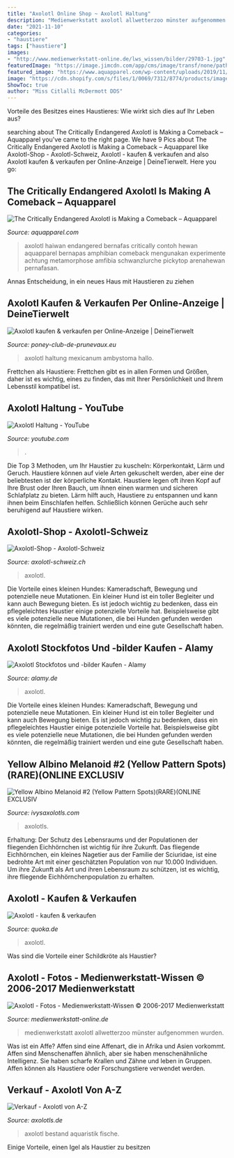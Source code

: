 ```yaml
---
title: "Axolotl Online Shop ~ Axolotl Haltung"
description: "Medienwerkstatt axolotl allwetterzoo münster aufgenommen wurden"
date: "2021-11-10"
categories:
- "haustiere"
tags: ["haustiere"]
images:
- "http://www.medienwerkstatt-online.de/lws_wissen/bilder/29703-1.jpg"
featuredImage: "https://image.jimcdn.com/app/cms/image/transf/none/path/s53d553ff04268e89/image/ib41b7b7286dcea9b/version/1481286277/image.jpg"
featured_image: "https://www.aquapparel.com/wp-content/uploads/2019/11/Axolotl-718x445.jpg"
image: "https://cdn.shopify.com/s/files/1/0069/7312/8774/products/image_cddd8730-e2ca-4a34-a1b4-e02bf8533e86_1200x1200.jpg?v=1618541526"
ShowToc: true
author: "Miss Citlalli McDermott DDS"
---
```



Vorteile des Besitzes eines Haustieres: Wie wirkt sich dies auf Ihr Leben aus?

	

		
searching about The Critically Endangered Axolotl is Making a Comeback – Aquapparel you've came to the right page. We have 9 Pics about The Critically Endangered Axolotl is Making a Comeback – Aquapparel like Axolotl-Shop - Axolotl-Schweiz, Axolotl - kaufen &amp; verkaufen and also Axolotl kaufen &amp; verkaufen per Online-Anzeige | DeineTierwelt. Here you go:
		
    
## The Critically Endangered Axolotl Is Making A Comeback – Aquapparel

<img loading=lazy src="https://www.aquapparel.com/wp-content/uploads/2019/11/Axolotl-718x445.jpg" onerror="this.onerror=null;this.src='https://tse2.mm.bing.net/th?id=OIP.32vEt5S4EvtDpQSDfqCicwHaEl&amp;pid=15.1';" alt="The Critically Endangered Axolotl is Making a Comeback – Aquapparel">

_Source: aquapparel.com_

>axolotl haiwan endangered bernafas critically contoh hewan aquapparel bernapas amphibian comeback mengunakan experimente achtung metamorphose amfibia schwanzlurche pickytop arenahewan pernafasan. 

	

Annas Entscheidung, in ein neues Haus mit Haustieren zu ziehen

    
## Axolotl Kaufen &amp; Verkaufen Per Online-Anzeige | DeineTierwelt

<img loading=lazy src="https://www.tiere-kleinanzeigen.com/export/4198f2c1d26f1fd26741fe35472d0.jpg" onerror="this.onerror=null;this.src='https://tse1.mm.bing.net/th?id=OIP.bGscj0eCz2RD0JHdZkCqwAHaFj&amp;pid=15.1';" alt="Axolotl kaufen &amp; verkaufen per Online-Anzeige | DeineTierwelt">

_Source: poney-club-de-prunevaux.eu_

>axolotl haltung mexicanum ambystoma hallo. 

	

Frettchen als Haustiere: Frettchen gibt es in allen Formen und Größen, daher ist es wichtig, eines zu finden, das mit Ihrer Persönlichkeit und Ihrem Lebensstil kompatibel ist.

    
## Axolotl Haltung - YouTube

<img loading=lazy src="https://i.ytimg.com/vi/SrCxI5N-OQo/maxresdefault.jpg" onerror="this.onerror=null;this.src='https://tse1.mm.bing.net/th?id=OIP.TOc3G0hRgsCtqF6SkEAvJAHaEK&amp;pid=15.1';" alt="Axolotl Haltung - YouTube">

_Source: youtube.com_

>. 

	

Die Top 3 Methoden, um Ihr Haustier zu kuscheln: Körperkontakt, Lärm und Geruch.
Haustiere können auf viele Arten gekuschelt werden, aber eine der beliebtesten ist der körperliche Kontakt. Haustiere legen oft ihren Kopf auf Ihre Brust oder Ihren Bauch, um ihnen einen warmen und sicheren Schlafplatz zu bieten. Lärm hilft auch, Haustiere zu entspannen und kann ihnen beim Einschlafen helfen. Schließlich können Gerüche auch sehr beruhigend auf Haustiere wirken.

    
## Axolotl-Shop - Axolotl-Schweiz

<img loading=lazy src="https://image.jimcdn.com/app/cms/image/transf/none/path/s53d553ff04268e89/image/ib41b7b7286dcea9b/version/1481286277/image.jpg" onerror="this.onerror=null;this.src='https://tse4.mm.bing.net/th?id=OIP.kUKCXe4bJphwywL505EJRQAAAA&amp;pid=15.1';" alt="Axolotl-Shop - Axolotl-Schweiz">

_Source: axolotl-schweiz.ch_

>axolotl. 

	

Die Vorteile eines kleinen Hundes: Kameradschaft, Bewegung und potenzielle neue Mutationen.
Ein kleiner Hund ist ein toller Begleiter und kann auch Bewegung bieten. Es ist jedoch wichtig zu bedenken, dass ein pflegeleichtes Haustier einige potenzielle Vorteile hat. Beispielsweise gibt es viele potenzielle neue Mutationen, die bei Hunden gefunden werden könnten, die regelmäßig trainiert werden und eine gute Gesellschaft haben.

    
## Axolotl Stockfotos Und -bilder Kaufen - Alamy

<img loading=lazy src="https://c8.alamy.com/compde/x4ha7f/axolotl-x4ha7f.jpg" onerror="this.onerror=null;this.src='https://tse1.mm.bing.net/th?id=OIP.Y0JzgX5gdRqG4m9kHkifngHaFc&amp;pid=15.1';" alt="Axolotl Stockfotos und -bilder Kaufen - Alamy">

_Source: alamy.de_

>axolotl. 

	

Die Vorteile eines kleinen Hundes: Kameradschaft, Bewegung und potenzielle neue Mutationen.
Ein kleiner Hund ist ein toller Begleiter und kann auch Bewegung bieten. Es ist jedoch wichtig zu bedenken, dass ein pflegeleichtes Haustier einige potenzielle Vorteile hat. Beispielsweise gibt es viele potenzielle neue Mutationen, die bei Hunden gefunden werden könnten, die regelmäßig trainiert werden und eine gute Gesellschaft haben.

    
## Yellow Albino Melanoid #2 (Yellow Pattern Spots)(RARE)(ONLINE EXCLUSIV

<img loading=lazy src="https://cdn.shopify.com/s/files/1/0069/7312/8774/products/image_cddd8730-e2ca-4a34-a1b4-e02bf8533e86_1200x1200.jpg?v=1618541526" onerror="this.onerror=null;this.src='https://tse4.mm.bing.net/th?id=OIP.6iLu4UonvcuFa8YZrPOgQAHaI7&amp;pid=15.1';" alt="Yellow Albino Melanoid #2 (Yellow Pattern Spots)(RARE)(ONLINE EXCLUSIV">

_Source: ivysaxolotls.com_

>axolotls. 

	

Erhaltung: Der Schutz des Lebensraums und der Populationen der fliegenden Eichhörnchen ist wichtig für ihre Zukunft.
Das fliegende Eichhörnchen, ein kleines Nagetier aus der Familie der Sciuridae, ist eine bedrohte Art mit einer geschätzten Population von nur 10.000 Individuen. Um ihre Zukunft als Art und ihren Lebensraum zu schützen, ist es wichtig, ihre fliegende Eichhörnchenpopulation zu erhalten.

    
## Axolotl - Kaufen &amp; Verkaufen

<img loading=lazy src="https://pic0.qimage.de/76/38/66/s241663876.jpg" onerror="this.onerror=null;this.src='https://tse2.mm.bing.net/th?id=OIP.IDsGGS331AGXFbvM99_5OQAAAA&amp;pid=15.1';" alt="Axolotl - kaufen &amp; verkaufen">

_Source: quoka.de_

>axolotl. 

	

Was sind die Vorteile einer Schildkröte als Haustier?

    
## Axolotl - Fotos - Medienwerkstatt-Wissen © 2006-2017 Medienwerkstatt

<img loading=lazy src="http://www.medienwerkstatt-online.de/lws_wissen/bilder/29703-1.jpg" onerror="this.onerror=null;this.src='https://tse3.mm.bing.net/th?id=OIP.GUcAiJHEvj6jyfUyyjSeHQHaE8&amp;pid=15.1';" alt="Axolotl - Fotos - Medienwerkstatt-Wissen © 2006-2017 Medienwerkstatt">

_Source: medienwerkstatt-online.de_

>medienwerkstatt axolotl allwetterzoo münster aufgenommen wurden. 

	

Was ist ein Affe?
Affen sind eine Affenart, die in Afrika und Asien vorkommt. Affen sind Menschenaffen ähnlich, aber sie haben menschenähnliche Intelligenz. Sie haben scharfe Krallen und Zähne und leben in Gruppen. Affen können als Haustiere oder Forschungstiere verwendet werden.

    
## Verkauf - Axolotl Von A-Z

<img loading=lazy src="http://www.axolotls.de/wp-content/uploads/2019/01/IMG_1590.jpg" onerror="this.onerror=null;this.src='https://tse4.mm.bing.net/th?id=OIP.Unxrw4vpEfiKf3kcdm-MIAHaFj&amp;pid=15.1';" alt="Verkauf - Axolotl von A-Z">

_Source: axolotls.de_

>axolotl bestand aquaristik fische. 

	

Einige Vorteile, einen Igel als Haustier zu besitzen


